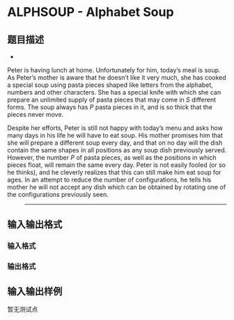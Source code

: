 # ALPHSOUP - Alphabet Soup

## 题目描述

-

Peter is having lunch at home. Unfortunately for him, today’s meal is soup. As Peter’s mother is aware that he doesn’t like it very much, she has cooked a special soup using pasta pieces shaped like letters from the alphabet, numbers and other characters. She has a special knife with which she can prepare an unlimited supply of pasta pieces that may come in _S_ different forms. The soup always has _P_ pasta pieces in it, and is so thick that the pieces never move.

Despite her efforts, Peter is still not happy with today’s menu and asks how many days in his life he will have to eat soup. His mother promises him that she will prepare a different soup every day, and that on no day will the dish contain the same shapes in all positions as any soup dish previously served. However, the number _P_ of pasta pieces, as well as the positions in which pieces float, will remain the same every day. Peter is not easily fooled (or so he thinks), and he cleverly realizes that this can still make him eat soup for ages. In an attempt to reduce the number of configurations, he tells his mother he will not accept any dish which can be obtained by rotating one of the configurations previously seen.

> - - - - - -

## 输入输出格式

### 输入格式

### 输出格式

## 输入输出样例

暂无测试点

